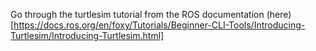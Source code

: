 Go through the turtlesim tutorial from the ROS documentation (here)[https://docs.ros.org/en/foxy/Tutorials/Beginner-CLI-Tools/Introducing-Turtlesim/Introducing-Turtlesim.html]
